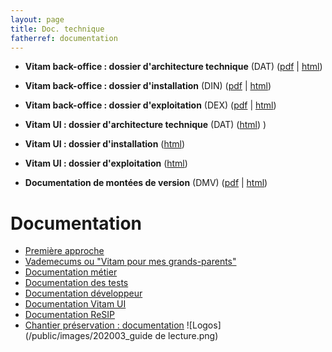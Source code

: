 ```yaml
---
layout: page
title: Doc. technique
fatherref: documentation
---
```



* **Vitam back-office : dossier d'architecture technique** (DAT) ([pdf](/ressources/DocCourante/pdf/vitam-architecture.5.0.pdf) \| [html](/ressources/DocCourante/html/archi))  

* **Vitam back-office : dossier d'installation** (DIN) ([pdf](/ressources/DocCourante/pdf/vitam-documentation-installation.5.0.pdf) \| [html](/ressources/DocCourante/html/installation))

* **Vitam back-office : dossier d'exploitation** (DEX) ([pdf](/ressources/DocCourante/pdf/vitam-documentation-exploitation.5.0.pdf) \| [html](/ressources/DocCourante/html/exploitation))  

* **Vitam UI : dossier d'architecture technique** (DAT) ([html](/ressources/DocCourante/html/architecture_VitamUI)) )

* **Vitam UI : dossier d'installation** ([html](/ressources/DocCourante/html/installation_VitamUI))  

* **Vitam UI : dossier d'exploitation** ([html](/ressources/DocCourante/html/exploitation_VitamUI))  

* **Documentation de montées de version** (DMV) ([pdf](/ressources/DocCourante/pdf/vitam-documentation-migration.5.0.pdf) \| [html](/ressources/DocCourante/html/migration))  

# Documentation
* [Première approche](https://www.programmevitam.fr/pages/documentation/pour_approche_deb/)
* [Vademecums ou "Vitam pour mes grands-parents"](https://www.programmevitam.fr/pages/documentation/vademecums/)
* [Documentation métier](https://www.programmevitam.fr/pages/documentation/pour_archiviste/)
* [Documentation des tests](https://www.programmevitam.fr/pages/documentation/pour_test/)
* [Documentation développeur](https://www.programmevitam.fr/pages/documentation/pour_dev/)
* [Documentation Vitam UI](https://www.programmevitam.fr/pages/documentation/pour_vitamUI/)
* [Documentation ReSIP](https://www.programmevitam.fr/pages/documentation/resip/)
* [Chantier préservation : documentation](https://www.programmevitam.fr/pages/documentation/sur_chantier_preservation/)
![Logos](/public/images/202003_guide de lecture.png)